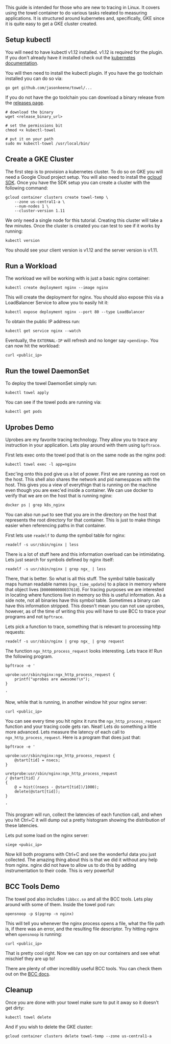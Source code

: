 
This guide is intended for those who are new to tracing in Linux. It covers
using the towel container to do various tasks releated to measuring
applications. It is structured around kubernetes and, specifically, GKE since
it is quite easy to get a GKE cluster created.

## Setup kubectl

You will need to have kubectl v1.12 installed. v1.12 is required for the
plugin. If you don't already have it installed check out the [kubernetes
documentation].

You will then need to install the kubectl plugin. If you have the go toolchain
installed you can do so via:

```
go get github.com/jasonkeene/towel/...
```

If you do not have the go toolchain you can download a binary release from the
[releases page].

```
# download the binary
wget <release_binary_url>

# set the permissions bit
chmod +x kubectl-towel

# put it on your path
sudo mv kubectl-towel /usr/local/bin/
```

## Create a GKE Cluster

The first step is to provision a kubernetes cluster. To do so on GKE you will
need a Google Cloud project setup. You will also need to install the [gcloud
SDK]. Once you have the SDK setup you can create a cluster with the following
command:

```
gcloud container clusters create towel-temp \
    --zone us-central1-a \
    --num-nodes 1 \
    --cluster-version 1.11
```

We only need a single node for this tutorial. Creating this cluster will take
a few minutes. Once the cluster is created you can test to see if it works by
running:

```
kubectl version
```

You should see your client version is v1.12 and the server version is v1.11.

## Run a Workload

The workload we will be working with is just a basic nginx container:

```
kubectl create deployment nginx --image nginx
```

This will create the deployment for nginx. You should also expose this via a
LoadBalancer Service to allow you to easily hit it:

```
kubectl expose deployment nginx --port 80 --type LoadBalancer
```

To obtain the public IP address run:

```
kubectl get service nginx --watch
```

Eventually, the `EXTERNAL-IP` will refresh and no longer say `<pending>`. You
can now hit the workload:

```
curl <public_ip>
```

## Run the towel DaemonSet

To deploy the towel DaemonSet simply run:

```
kubectl towel apply
```

You can see if the towel pods are running via:

```
kubectl get pods
```

## Uprobes Demo

Uprobes are my favorite tracing technology. They allow you to trace any
instruction in your application. Lets play around with them using `bpftrace`.

First lets exec onto the towel pod that is on the same node as the nginx pod:

```
kubectl towel exec -l app=nginx
```

Exec'ing onto this pod give us a lot of power. First we are running as root on
the host. This shell also shares the network and pid namespaces with the host.
This gives you a view of everythign that is running on the machine even though
you are exec'ed inside a container. We can use docker to verify that we are on
the host that is running nginx:

```
docker ps | grep k8s_nginx
```

You can also run `pwd` to see that you are in the directory on the host that
represents the root directory for that container. This is just to make things
easier when referencing paths in that container.

First lets use `readelf` to dump the symbol table for nginx:

```
readelf -s usr/sbin/nginx | less
```

There is a lot of stuff here and this information overload can be
intimidating. Lets just search for symbols defined by nginx itself:

```
readelf -s usr/sbin/nginx | grep ngx_ | less
```

There, that is better. So what is all this stuff. The symbol table basically
maps human readable names (`ngx_time_update`) to a place in memory where that
object lives (`0000000000037610`). For tracing purposes we are interested in
locating where functions live in memory so this is useful information. As a
side note, not all binaries have this symbol table. Sometimes a binary can
have this information stripped. This doesn't mean you can not use uprobes,
however, as of the time of writing this you will have to use BCC to trace your
programs and not `bpftrace`.

Lets pick a function to trace, something that is relevant to processing http
requests:

```
readelf -s usr/sbin/nginx | grep ngx_ | grep request
```

The function `ngx_http_process_request` looks interesting. Lets trace it! Run
the following program.

```
bpftrace -e '

uprobe:usr/sbin/nginx:ngx_http_process_request {
    printf("uprobes are awesome!\n");
}

'
```

Now, while that is running, in another window hit your nginx server:

```
curl <public_ip>
```

You can see every time you hit nginx it runs the `ngx_http_process_request`
function and your tracing code gets ran. Neat! Lets do something a little more
advanced. Lets measure the latency of each call to `ngx_http_process_request`.
Here is a program that does just that:

```
bpftrace -e '

uprobe:usr/sbin/nginx:ngx_http_process_request {
    @start[tid] = nsecs;
}

uretprobe:usr/sbin/nginx:ngx_http_process_request
/ @start[tid] /
{
    @ = hist((nsecs - @start[tid])/1000);
    delete(@start[tid]);
}

'
```

This program will run, collect the latencies of each function call, and when
you hit Ctrl+C it will dump out a pretty histogram showing the distribution of
these latencies.

Lets put some load on the nginx server:

```
siege <pubic_ip>
```

Now kill both programs with Ctrl+C and see the wonderful data you just
collected. The amazing thing about this is that we did it without any help
from nginx. nginx did not have to allow us to do this by adding
instrumentation to their code. This is very powerful!

## BCC Tools Demo

The towel pod also includes `libbcc.so` and all the BCC tools. Lets play
around with some of them. Inside the towel pod run:

```
opensnoop -p $(pgrep -n nginx)
```

This will tell you whenever the nginx process opens a file, what the file path
is, if there was an error, and the resulting file descriptor. Try hitting
nginx when `opensnoop` is running:

```
curl <public_ip>
```

That is pretty cool right. Now we can spy on our containers and see what
mischief they are up to!

<!--

TODO: get tcpaccept example working

Lets use `tcpaccept` to monitor the connections nginx is accepting. This one
is a bit tricky. You might remember from earlier that our towel container is
running in the same network namespace as the host. In order to monitor network
activity of a container we need to be in the same network namespace. To do
this we use a program called `nsenter`.

-->

There are plenty of other incredibly useful BCC tools. You can check them out
on the [BCC docs].

## Cleanup

Once you are done with your towel make sure to put it away so it doesn't get
dirty:

```
kubectl towel delete
```

And if you wish to delete the GKE cluster:

```
gcloud container clusters delete towel-temp --zone us-central1-a 
```

[gcloud SDK]: https://cloud.google.com/sdk/
[releases page]: https://github.com/jasonkeene/towel/releases
[kubernetes documentation]: https://kubernetes.io/docs/tasks/tools/install-kubectl/
[BCC docs]: https://github.com/iovisor/bcc#tools
